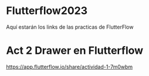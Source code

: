 # Flutterflow2023
Aquí estarán los links de las practicas de FlutterFlow

# Act 2 Drawer en Flutterflow
https://app.flutterflow.io/share/actividad-1-7m0wbm
